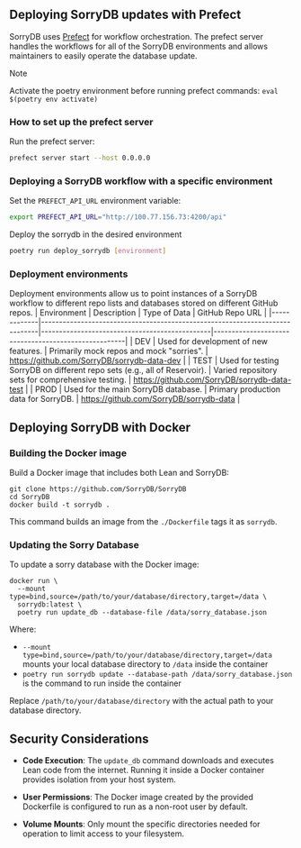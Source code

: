 ## Deploying SorryDB updates with Prefect

SorryDB uses [Prefect](https://www.prefect.io/) for workflow orchestration.
The prefect server handles the workflows for all of the SorryDB environments
and allows maintainers to easily operate the database update.

> [!NOTE]  
> Activate the poetry environment before running prefect commands:
> `eval $(poetry env activate)`

### How to set up the prefect server
Run the prefect server:
```sh
prefect server start --host 0.0.0.0
```

### Deploying a SorryDB workflow with a specific environment
Set the `PREFECT_API_URL` environment variable: 
```sh
export PREFECT_API_URL="http://100.77.156.73:4200/api"
```

Deploy the sorrydb in the desired environment

```sh
poetry run deploy_sorrydb [environment]
```


### Deployment environments

Deployment environments allow us to point instances of a SorryDB workflow to different repo lists and databases stored on different GitHub repos.
| Environment | Description                                                                 | Type of Data                                  | GitHub Repo URL                                     |
|-------------|-----------------------------------------------------------------------------|-----------------------------------------------|-----------------------------------------------------|
| DEV         | Used for development of new features.                                       | Primarily mock repos and mock "sorries".      | https://github.com/SorryDB/sorrydb-data-dev         |
| TEST        | Used for testing SorryDB on different repo sets (e.g., all of Reservoir).   | Varied repository sets for comprehensive testing. | https://github.com/SorryDB/sorrydb-data-test        |
| PROD        | Used for the main SorryDB database.                                         | Primary production data for SorryDB.          | https://github.com/SorryDB/sorrydb-data             |


## Deploying SorryDB with Docker

### Building the Docker image

Build a Docker image that includes both Lean and SorryDB:

```shell
git clone https://github.com/SorryDB/SorryDB
cd SorryDB
docker build -t sorrydb .
```

This command builds an image from the `./Dockerfile` tags it as `sorrydb`.

### Updating the Sorry Database

To update a sorry database with the Docker image:

```shell
docker run \
  --mount type=bind,source=/path/to/your/database/directory,target=/data \
  sorrydb:latest \
  poetry run update_db --database-file /data/sorry_database.json
```

Where:
- `--mount type=bind,source=/path/to/your/database/directory,target=/data` mounts your local database directory to `/data` inside the container
- `poetry run sorrydb update --database-path /data/sorry_database.json` is the command to run inside the container

Replace `/path/to/your/database/directory` with the actual path to your database directory.

## Security Considerations

- **Code Execution**: The `update_db` command downloads and executes Lean code from the internet. Running it inside a Docker container provides isolation from your host system.

- **User Permissions**: The Docker image created by the provided Dockerfile is configured to run as a non-root user by default.

- **Volume Mounts**: Only mount the specific directories needed for operation to limit access to your filesystem.
